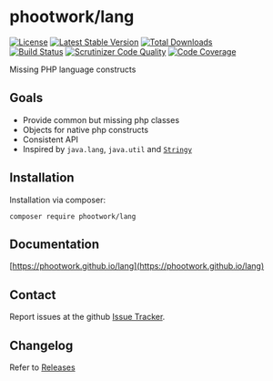 # phootwork/lang

[![License](https://img.shields.io/github/license/phootwork/lang.svg?style=flat-square)](https://packagist.org/packages/phootwork/lang)
[![Latest Stable Version](https://img.shields.io/packagist/v/phootwork/lang.svg?style=flat-square)](https://packagist.org/packages/phootwork/lang)
[![Total Downloads](https://img.shields.io/packagist/dt/phootwork/lang.svg?style=flat-square&colorB=007ec6)](https://packagist.org/packages/phootwork/lang)<br>
[![Build Status](https://img.shields.io/scrutinizer/build/g/phootwork/lang.svg?style=flat-square)](https://travis-ci.org/phootwork/lang)
[![Scrutinizer Code Quality](https://img.shields.io/scrutinizer/g/phootwork/lang.svg?style=flat-square)](https://scrutinizer-ci.com/g/phootwork/lang)
[![Code Coverage](https://img.shields.io/scrutinizer/coverage/g/phootwork/lang.svg?style=flat-square)](https://scrutinizer-ci.com/g/phootwork/lang)

Missing PHP language constructs

## Goals

- Provide common but missing php classes
- Objects for native php constructs
- Consistent API
- Inspired by `java.lang`, `java.util` and [`Stringy`](https://github.com/danielstjules/Stringy)

## Installation

Installation via composer:

```
composer require phootwork/lang
```

## Documentation

[https://phootwork.github.io/lang](https://phootwork.github.io/lang)

## Contact

Report issues at the github [Issue Tracker](https://github.com/phootwork/lang/issues).

## Changelog

Refer to [Releases](https://github.com/phootwork/lang/releases)
